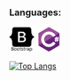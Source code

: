 
<h3 align="left">Languages:</h3>
<p align="left">
  
 <img src="https://raw.githubusercontent.com/devicons/devicon/master/icons/bootstrap/bootstrap-plain-wordmark.svg" alt="Bootstrap#" width="45" height="45"/>
  
  <img src="https://raw.githubusercontent.com/devicons/devicon/master/icons/csharp/csharp-original.svg" alt="C#" width="45" height="45"/>

  </p>









[![Top Langs](https://github-readme-stats.vercel.app/api/top-langs/?username=gittjar&layout=compact)](https://github.com/gittjar/github-readme-stats)
<!--
**gittjar/gittjar** is a ✨ _special_ ✨ repository because its `README.md` (this file) appears on your GitHub profile.

Here are some ideas to get you started:

- 🔭 I’m currently working on ...
- 🌱 I’m currently learning ...
- 👯 I’m looking to collaborate on ...
- 🤔 I’m looking for help with ...
- 💬 Ask me about ...
- 📫 How to reach me: ...
- 😄 Pronouns: ...
- ⚡ Fun fact: ...
-->

